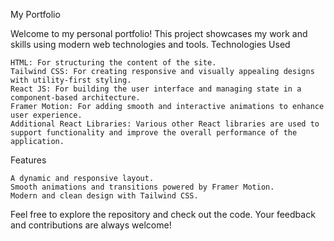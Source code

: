 My Portfolio

Welcome to my personal portfolio! This project showcases my work and skills using modern web technologies and tools.
Technologies Used

    HTML: For structuring the content of the site.
    Tailwind CSS: For creating responsive and visually appealing designs with utility-first styling.
    React JS: For building the user interface and managing state in a component-based architecture.
    Framer Motion: For adding smooth and interactive animations to enhance user experience.
    Additional React Libraries: Various other React libraries are used to support functionality and improve the overall performance of the application.

Features

    A dynamic and responsive layout.
    Smooth animations and transitions powered by Framer Motion.
    Modern and clean design with Tailwind CSS.

Feel free to explore the repository and check out the code. Your feedback and contributions are always welcome!
